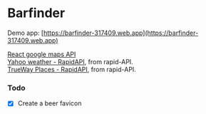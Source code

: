 # Barfinder

Demo app: [https://barfinder-317409.web.app](https://barfinder-317409.web.app)

[React google maps API](https://www.npmjs.com/package/@react-google-maps/api) <br />
[Yahoo weather - RapidAPI](https://rapidapi.com/apishub/api/yahoo-weather5/), from rapid-API. <br />
[TrueWay Places - RapidAPI](https://rapidapi.com/trueway/api/trueway-places/), from rapid-API.

### Todo

- [x] Create a beer favicon
